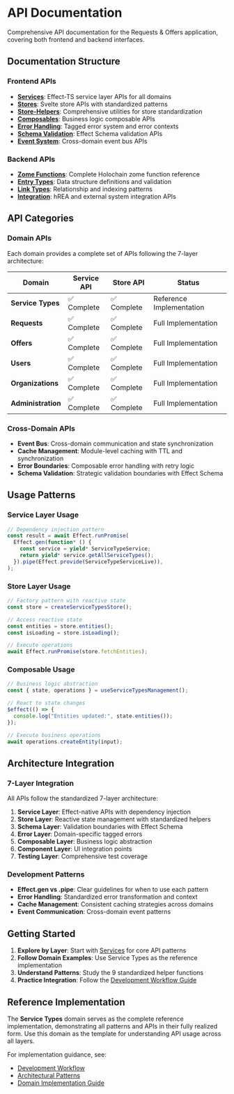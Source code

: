 # API Documentation

Comprehensive API documentation for the Requests & Offers application, covering both frontend and backend interfaces.

## Documentation Structure

### Frontend APIs

- **[Services](./frontend/services.md)**: Effect-TS service layer APIs for all domains
- **[Stores](./frontend/stores.md)**: Svelte store APIs with standardized patterns
- **[Store-Helpers](./frontend/store-helpers.md)**: Comprehensive utilities for store standardization
- **[Composables](./frontend/composables.md)**: Business logic composable APIs
- **[Error Handling](./frontend/errors.md)**: Tagged error system and error contexts
- **[Schema Validation](./frontend/schemas.md)**: Effect Schema validation APIs
- **[Event System](./frontend/events.md)**: Cross-domain event bus APIs

### Backend APIs

- **[Zome Functions](./backend/zome-functions.md)**: Complete Holochain zome function reference
- **[Entry Types](./backend/entry-types.md)**: Data structure definitions and validation
- **[Link Types](./backend/link-types.md)**: Relationship and indexing patterns
- **[Integration](./backend/integration.md)**: hREA and external system integration APIs

## API Categories

### Domain APIs

Each domain provides a complete set of APIs following the 7-layer architecture:

| Domain             | Service API | Store API   | Status                   |
| ------------------ | ----------- | ----------- | ------------------------ |
| **Service Types**  | ✅ Complete | ✅ Complete | Reference Implementation |
| **Requests**       | ✅ Complete | ✅ Complete | Full Implementation      |
| **Offers**         | ✅ Complete | ✅ Complete | Full Implementation      |
| **Users**          | ✅ Complete | ✅ Complete | Full Implementation      |
| **Organizations**  | ✅ Complete | ✅ Complete | Full Implementation      |
| **Administration** | ✅ Complete | ✅ Complete | Full Implementation      |

### Cross-Domain APIs

- **Event Bus**: Cross-domain communication and state synchronization
- **Cache Management**: Module-level caching with TTL and synchronization
- **Error Boundaries**: Composable error handling with retry logic
- **Schema Validation**: Strategic validation boundaries with Effect Schema

## Usage Patterns

### Service Layer Usage

```typescript
// Dependency injection pattern
const result = await Effect.runPromise(
  Effect.gen(function* () {
    const service = yield* ServiceTypeService;
    return yield* service.getAllServiceTypes();
  }).pipe(Effect.provide(ServiceTypeServiceLive)),
);
```

### Store Layer Usage

```typescript
// Factory pattern with reactive state
const store = createServiceTypesStore();

// Access reactive state
const entities = store.entities();
const isLoading = store.isLoading();

// Execute operations
await Effect.runPromise(store.fetchEntities);
```

### Composable Usage

```typescript
// Business logic abstraction
const { state, operations } = useServiceTypesManagement();

// React to state changes
$effect(() => {
  console.log("Entities updated:", state.entities());
});

// Execute business operations
await operations.createEntity(input);
```

## Architecture Integration

### 7-Layer Integration

All APIs follow the standardized 7-layer architecture:

1. **Service Layer**: Effect-native APIs with dependency injection
2. **Store Layer**: Reactive state management with standardized helpers
3. **Schema Layer**: Validation boundaries with Effect Schema
4. **Error Layer**: Domain-specific tagged errors
5. **Composable Layer**: Business logic abstraction
6. **Component Layer**: UI integration points
7. **Testing Layer**: Comprehensive test coverage

### Development Patterns

- **Effect.gen vs .pipe**: Clear guidelines for when to use each pattern
- **Error Handling**: Standardized error transformation and context
- **Cache Management**: Consistent caching strategies across domains
- **Event Communication**: Cross-domain event patterns

## Getting Started

1. **Explore by Layer**: Start with [Services](./frontend/services.md) for core API patterns
2. **Follow Domain Examples**: Use Service Types as the reference implementation
3. **Understand Patterns**: Study the 9 standardized helper functions
4. **Practice Integration**: Follow the [Development Workflow Guide](../../guides/development-workflow.md)

## Reference Implementation

The **Service Types** domain serves as the complete reference implementation, demonstrating all patterns and APIs in their fully realized form. Use this domain as the template for understanding API usage across all layers.

For implementation guidance, see:

- [Development Workflow](../../guides/development-workflow.md)
- [Architectural Patterns](../../guides/architectural-patterns.md)
- [Domain Implementation Guide](../../guides/domain-implementation.md)

